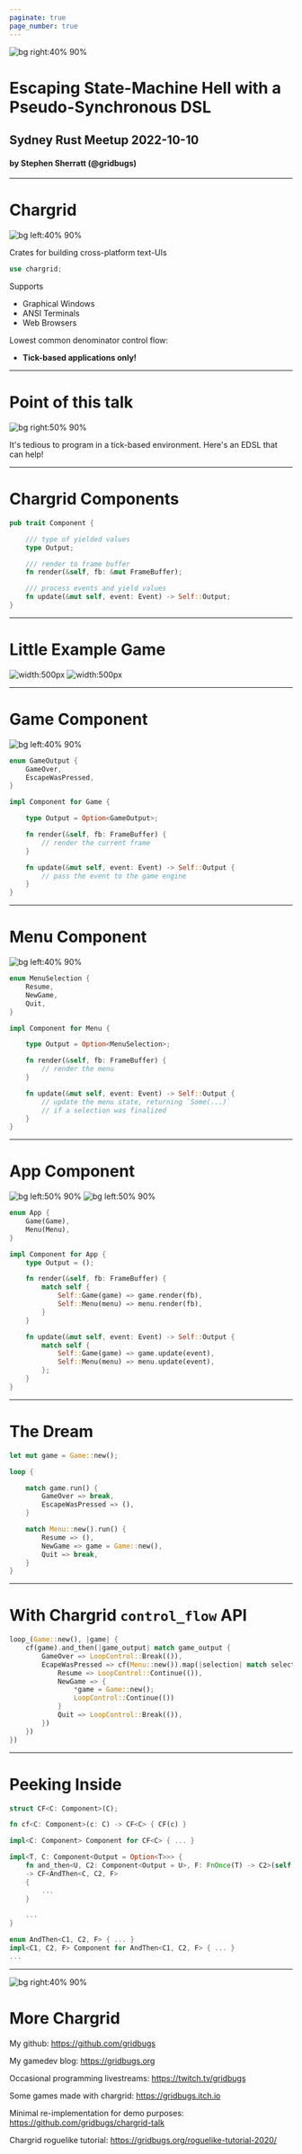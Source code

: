 ```yaml
---
paginate: true
page_number: true
---
```


![bg right:40% 90%](5.png)

# **Escaping State-Machine Hell with a Pseudo-Synchronous DSL**

## Sydney Rust Meetup 2022-10-10

#### by Stephen Sherratt (@gridbugs)

---

# Chargrid

![bg left:40% 90%](2.png)

Crates for building cross-platform text-UIs

```rust
use chargrid;
```

Supports
 - Graphical Windows
 - ANSI Terminals
 - Web Browsers

 Lowest common denominator control flow:
  - **Tick-based applications only!**

---

# Point of this talk

![bg right:50% 90%](1.png)

It's tedious to program in a tick-based environment. Here's an EDSL that can help!

---

# Chargrid Components

```rust
pub trait Component {

    /// type of yielded values
    type Output;

    /// render to frame buffer
    fn render(&self, fb: &mut FrameBuffer);

    /// process events and yield values
    fn update(&mut self, event: Event) -> Self::Output;
}

```

---

# Little Example Game

![width:500px](3.png) ![width:500px](4.png)

---

# Game Component

![bg left:40% 90%](3.png)

```rust
enum GameOutput {
    GameOver,
    EscapeWasPressed,
}

impl Component for Game {

    type Output = Option<GameOutput>;

    fn render(&self, fb: FrameBuffer) {
        // render the current frame
    }

    fn update(&mut self, event: Event) -> Self::Output {
        // pass the event to the game engine
    }
}
```
---

# Menu Component

![bg left:40% 90%](4.png)

```rust
enum MenuSelection {
    Resume,
    NewGame,
    Quit,
}

impl Component for Menu {

    type Output = Option<MenuSelection>;

    fn render(&self, fb: FrameBuffer) {
        // render the menu
    }

    fn update(&mut self, event: Event) -> Self::Output {
        // update the menu state, returning `Some(...)`
        // if a selection was finalized
    }
}
```

---

# App Component

![bg left:50% 90%](3.png) ![bg left:50% 90%](4.png)

```rust
enum App {
    Game(Game),
    Menu(Menu),
}

impl Component for App {
    type Output = ();

    fn render(&self, fb: FrameBuffer) {
        match self {
            Self::Game(game) => game.render(fb),
            Self::Menu(menu) => menu.render(fb),
        }
    }

    fn update(&mut self, event: Event) -> Self::Output {
        match self {
            Self::Game(game) => game.update(event),
            Self::Menu(menu) => menu.update(event),
        };
    }
}

```

---

# The Dream

```rust
let mut game = Game::new();

loop {

    match game.run() {
        GameOver => break,
        EscapeWasPressed => (),
    }

    match Menu::new().run() {
        Resume => (),
        NewGame => game = Game::new(),
        Quit => break,
    }
}
```

---

# With Chargrid `control_flow` API

```rust
loop_(Game::new(), |game| {
    cf(game).and_then(|game_output| match game_output {
        GameOver => LoopControl::Break(()),
        EcapeWasPressed => cf(Menu::new()).map(|selection| match selection {
            Resume => LoopControl::Continue(()),
            NewGame => {
                *game = Game::new();
                LoopControl::Continue(())
            }
            Quit => LoopControl::Break(()),
        })
    })
})
```

---

# Peeking Inside

```rust
struct CF<C: Component>(C);

fn cf<C: Component>(c: C) -> CF<C> { CF(c) }

impl<C: Component> Component for CF<C> { ... }

impl<T, C: Component<Output = Option<T>>> {
    fn and_then<U, C2: Component<Output = U>, F: FnOnce(T) -> C2>(self, f: F)
    -> CF<AndThen<C, C2, F>
    {
        ...
    }

    ...
}

enum AndThen<C1, C2, F> { ... }
impl<C1, C2, F> Component for AndThen<C1, C2, F> { ... }
...
```

---

![bg right:40% 90%](6.png)

# More Chargrid

My github: https://github.com/gridbugs

My gamedev blog: https://gridbugs.org

Occasional programming livestreams: https://twitch.tv/gridbugs

Some games made with chargrid: https://gridbugs.itch.io

Minimal re-implementation for demo purposes: https://github.com/gridbugs/chargrid-talk

Chargrid roguelike tutorial: https://gridbugs.org/roguelike-tutorial-2020/

